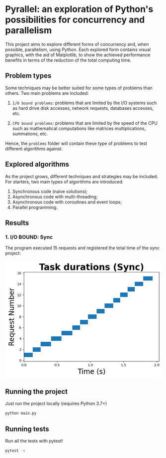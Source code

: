 # Pyrallel: an exploration of Python's possibilities for concurrency and parallelism 

This project aims to explore different forms of concurrency and, when possible, parallelism, using
Python. Each explored form contains visual graphics, with the aid of Matplotlib, to show the achieved
performance benefits in terms of the reduction of the total computing time.

## Problem types

Some techniques may be better suited for some types of problems than others. Two main problems are included:

1. `I/O bound problems`: problems that are limited by the I/O systems such as hard drive disk accesses,
network requests, databases accesses, etc.

2. `CPU bound problems`: problems that are limited by the speed of the CPU such as mathematical computations like
matrices multiplications, summations, etc. 

Hence, the `problems` folder will contain these type of problems to test different algorithms against. 

## Explored algorithms

As the project grows, different techniques and strategies may be included. For starters, two main types of
algorithms are introduced:

1. Synchronous code (naive solutions);
2. Asynchronous code with multi-threading;
3. Asynchronous code with coroutines and event loops;
4. Parallel programming.

## Results

### 1. I/O BOUND: Sync

The program executed 15 requests and registered the total time of the sync project:

![Alt text](results/problems/io_bound/iobound_results_sync.png)

## Running the project

Just run the project locally (requires Python 3.7+)

```bash
python main.py
```

## Running tests

Run all the tests with pytest!

```bash
pytest -v
```
